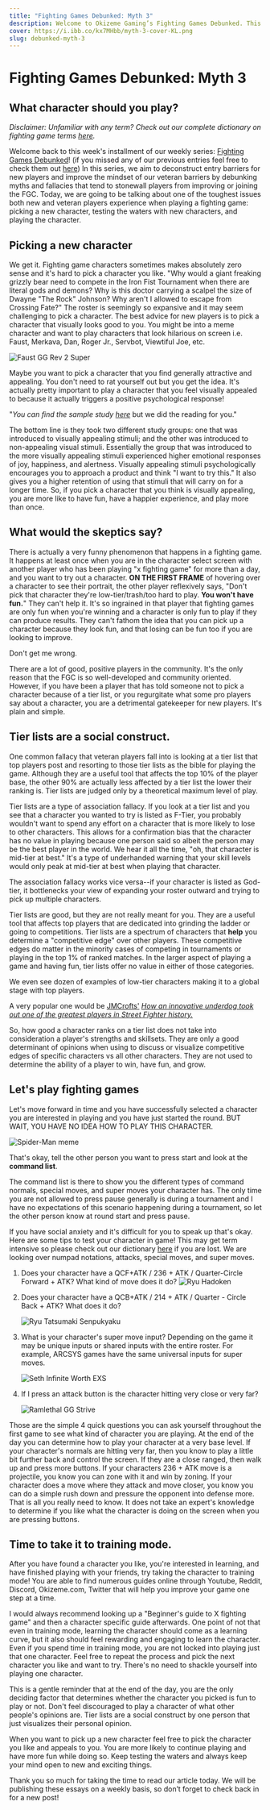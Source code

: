 ```yaml
---
title: "Fighting Games Debunked: Myth 3"
description: Welcome to Okizeme Gaming’s Fighting Games Debunked. This series is dedicated to improving the retention of fighting game players.
cover: https://i.ibb.co/kx7MHbb/myth-3-cover-KL.png 
slug: debunked-myth-3
---
```


# Fighting Games Debunked: Myth 3
## What character should you play?

*Disclaimer: Unfamiliar with any term? Check out our complete dictionary on fighting game terms [here](https://okizeme.com/posts/ultimate-fighting-game-dictionary).*

Welcome back to this week's installment of our weekly series: <u>Fighting Games Debunked</u>! (if you missed any of our previous entries feel free to check them out [here](https://www.okizeme.com/posts/debunked-myth-1)) In this series, we aim to deconstruct entry barriers for new players and improve the mindset of our veteran barriers by debunking myths and fallacies that tend to stonewall players from improving or joining the FGC. Today, we are going to be talking about one of the toughest issues both new and veteran players experience when playing a fighting game: picking a new character, testing the waters with new characters, and playing the character.

## Picking a new character

We get it. Fighting game characters sometimes makes absolutely zero sense and it's hard to pick a character you like. "Why would a giant freaking grizzly bear need to compete in the Iron Fist Tournament when there are literal gods and demons? Why is this doctor carrying a scalpel the size of Dwayne "The Rock" Johnson? Why aren't I allowed to escape from Crossing Fate?" The roster is seemingly so expansive and it may seem challenging to pick a character. The best advice for new players is to pick a character that visually looks good to you. You might be into a meme character and want to play characters that look hilarious on screen i.e. Faust, Merkava, Dan, Roger Jr., Servbot, Viewtiful Joe, etc. 

![Faust GG Rev 2 Super](https://media1.tenor.com/images/b33e0852ec6e72d7dcd62c7dd6f8ec6b/tenor.gif?itemid=18023008)

Maybe you want to pick a character that you find generally attractive and appealing. You don't need to rat yourself out but you get the idea. It's actually pretty important to play a character that you feel visually appealed to because it actually triggers a positive psychological response!

"*You can find the sample study [here](https://scholarsrepository.llu.edu/cgi/viewcontent.cgi?article=1007&context=etd)* but we did the reading for you."

The bottom line is they took two different study groups: one that was introduced to visually appealing stimuli; and the other was introduced to non-appealing visual stimuli. Essentially the group that was introduced to the more visually appealing stimuli experienced higher emotional responses of joy, happiness, and alertness. Visually appealing stimuli  psychologically encourages you to approach a product and think "I want to try this." It also gives you a higher retention of using that stimuli that will carry on for a longer time. So, if you pick a character that you think is visually appealing, you are more like to have fun, have a happier experience, and play more than once. 

## What would the skeptics say?

There is actually a very funny phenomenon that happens in a fighting game. It happens at least once when you are in the character select screen with another player who has been playing "x fighting game" for more than a day, and you want to try out a character. **ON THE FIRST FRAME** of hovering over a character to see their portrait, the other player reflexively says, "Don't pick that character they're low-tier/trash/too hard to play. **You won't have fun.**" They can't help it. It's so ingrained in that player that fighting games are only fun when you're winning and a character is only fun to play if they can produce results. They can't fathom the idea that you can pick up a character because they look fun, and that losing can be fun too if you are looking to improve.

Don't get me wrong. 

There are a lot of good, positive players in the community. It's the only reason that the FGC is so well-developed and community oriented. However, if you have been a player that has told someone not to pick a character because of a tier list, or you regurgitate what some pro players say about a character, you are a detrimental gatekeeper for new players. It's plain and simple. 

## Tier lists are a social construct.

One common fallacy that veteran players fall into is looking at a tier list that top players post and resorting to those tier lists as the bible for playing the game. Although they are a useful tool that affects the top 10% of the player base, the other 90% are actually less affected by a tier list the lower their ranking is. Tier lists are judged only by a theoretical maximum level of play.

Tier lists are a type of association fallacy. If you look at a tier list and you see that a character you wanted to try is listed as F-Tier, you probably wouldn't want to spend any effort on a character that is more likely to lose to other characters. This allows for a confirmation bias that the character has no value in playing because one person said so albeit the person may be the best player in the world. We hear it all the time, "oh, that character is mid-tier at best." It's a type of underhanded warning that your skill levels would only peak at mid-tier at best when playing that character. 

The association fallacy works vice versa--if your character is listed as God-tier, it bottlenecks your view of expanding your roster outward and trying to pick up multiple characters. 

Tier lists are good, but they are not really meant for you. They are a useful tool that affects top players that are dedicated into grinding the ladder or going to competitions. Tier lists are a spectrum of characters that **help** you determine a "competitive edge" over other players. These competitive edges do matter in the minority cases of competing in tournaments or playing in the top 1% of ranked matches. In the larger aspect of playing a game and having fun, tier lists offer no value in either of those categories. 

We even see dozen of examples of low-tier characters making it to a global stage with top players. 

A very popular one would be [JMCrofts'](https://www.twitch.tv/jmcrofts) [*How an innovative underdog took out one of the greatest players in Street Fighter history.*](https://youtu.be/0EQDKO07erA)

So, how good a character ranks on a tier list does not take into consideration a player's strengths and skillsets. They are only a good determinant of opinions when using to discuss or visualize competitive edges of specific characters vs all other characters. They are not used to determine the ability of a player to win, have fun, and grow.

## Let's play fighting games

Let's move forward in time and you have successfully selected a character you are interested in playing and you have just started the round. BUT WAIT, YOU HAVE NO IDEA HOW TO PLAY THIS CHARACTER. 

![Spider-Man meme](https://rigsamarole.files.wordpress.com/2013/08/6010675272_e1170b57fb_z.jpg)

That's okay, tell the other person you want to press start and look at the **command list**. 

The command list is there to show you the different types of command normals, special moves, and super moves your character has. The only time you are not allowed to press pause generally is during a tournament and I have no expectations of this scenario happening during a tournament, so let the other person know at round start and press pause. 

If you have social anxiety and it's difficult for you to speak up that's okay. Here are some tips to test your character in game! This may get term intensive so please check out our dictionary [here](https://okizeme.com/posts/ultimate-fighting-game-dictionary) if you are lost. We are looking over numpad notations, attacks, special moves, and super moves.

1. Does your character have a QCF+ATK / 236 + ATK / Quarter-Circle Forward + ATK? What kind of move does it do?
   ![Ryu Hadoken](https://media1.tenor.com/images/cc8c802f04e9899e085b3fc9b7037389/tenor.gif?itemid=9352787)

2. Does your character have a  QCB+ATK / 214 + ATK / Quarter - Circle Back + ATK? What does it do?

   ![Ryu Tatsumaki Senpukyaku](https://pa1.narvii.com/7209/eaa9bf9404f0440772a317f66c8a40cb193229bar1-282-250_00.gif)

3. What is your character's super move input? Depending on the game it may be unique inputs or shared inputs with the entire roster. For example, ARCSYS games have the same universal inputs for super moves. 

   ![Seth Infinite Worth EXS](https://images-wixmp-ed30a86b8c4ca887773594c2.wixmp.com/f/0d0316e4-c8e9-43bd-b5cc-764214751d5d/dcfpxww-2a5f9d0f-0e9a-4e5d-936e-a1791bc8528c.gif?token=eyJ0eXAiOiJKV1QiLCJhbGciOiJIUzI1NiJ9.eyJzdWIiOiJ1cm46YXBwOiIsImlzcyI6InVybjphcHA6Iiwib2JqIjpbW3sicGF0aCI6IlwvZlwvMGQwMzE2ZTQtYzhlOS00M2JkLWI1Y2MtNzY0MjE0NzUxZDVkXC9kY2ZweHd3LTJhNWY5ZDBmLTBlOWEtNGU1ZC05MzZlLWExNzkxYmM4NTI4Yy5naWYifV1dLCJhdWQiOlsidXJuOnNlcnZpY2U6ZmlsZS5kb3dubG9hZCJdfQ.-ixA2lz2QG_sbJ3XtFgS6zntz0wHJgR1Sbgz1mZ_H3c)

4. If I press an attack button is the character hitting very close or very far?

   ![Ramlethal GG Strive](https://media1.tenor.com/images/dab00592f969a34f0bcadd48cdcc860e/tenor.gif?itemid=20456512)

Those are the simple 4 quick questions you can ask yourself throughout the first game to see what kind of character you are playing. At the end of the day you can determine how to play your character at a very base level. If your character's normals are hitting very far, then you know to play a little bit further back and control the screen. If they are a close ranged, then walk up and press more buttons. If your characters 236 + ATK move is a projectile, you know you can zone with it and win by zoning. If your character does a move where they attack and move closer, you know you can do a simple rush down and pressure the opponent into defense more. That is all you really need to know. It does not take an expert's knowledge to determine if you like what the character is doing on the screen when you are pressing buttons.

## Time to take it to training mode.

After you have found a character you like, you're interested in learning, and have finished playing with your friends, try taking the character to training mode! You are able to find numerous guides online through Youtube, Reddit, Discord, Okizeme.com, Twitter that will help you improve your game one step at a time.

I would always recommend looking up a "Beginner's guide to X fighting game" and then a character specific guide afterwards. One point of not that even in training mode, learning the character should come as a learning curve, but it also should feel rewarding and engaging to learn the character. Even if you spend time in training mode, you are not locked into playing just that one character. Feel free to repeat the process and pick the next character you like and want to try. There's no need to shackle yourself into playing one character.

This is a gentle reminder that at the end of the day, you are the only deciding factor that determines whether the character you picked is fun to play or not. Don't feel discouraged to play a character of what other people's opinions are. Tier lists are a social construct by one person that just visualizes their personal opinion. 

When you want to pick up a new character feel free to pick the character you like and appeals to you. You are more likely to continue playing and have more fun while doing so. Keep testing the waters and always keep your mind open to new and exciting things.

Thank you so much for taking the time to read our article today. We will be publishing these essays on a weekly basis, so don’t forget to check back in for a new post!